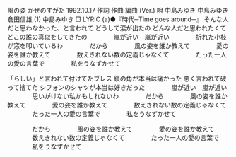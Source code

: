 
風の姿
かぜのすがた
1992.10.17
作詞  作曲  編曲 (Ver.)   唄
中島みゆき   中島みゆき   倉田信雄 (1)
中島みゆき
□ LYRIC (a)●『時代─Time goes around─』
そんな人だと思わなかった、と言われて
どうして涙が出たの
どんな人だと思われたくて
どこの誰の真似をしてきたの
　　　　嵐が近い　嵐が近い
　　　　折れた小枝が窓を叩いているわ
　　　　だから
　　　　風の姿を誰か教えて
　　　　愛の姿を誰か教えて
　　　　数えきれない数の定義じゃなくて
　　　　たった一人の愛の言葉で
　　　　私をうなずかせて

「らしい」と言われて付けてたブレス
鎖の角が本当は痛かった
悪く言われて破って捨てた
シフォンのシャツが本当は好きだった
　　　　嵐が近い　嵐が近い
　　　　思いがけない私かもしれないわ
　　　　だから
　　　　風の姿を誰か教えて
　　　　愛の姿を誰か教えて
　　　　数えきれない数の定義じゃなくて
　　　　たった一人の愛の言葉で
　　　　私をうなずかせて

　　　　だから
　　　　風の姿を誰か教えて
　　　　愛の姿を誰か教えて
　　　　数えきれない数の定義じゃなくて
　　　　たった一人の愛の言葉で
　　　　私をうなずかせて